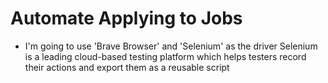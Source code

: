 # Automate Applying to Jobs
- I'm going to use 'Brave Browser' and 'Selenium' as the driver
    Selenium is a leading cloud-based testing platform which helps testers record their actions and export them as a reusable script

